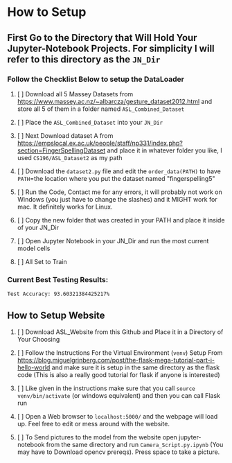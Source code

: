 # How to Setup
## First Go to the Directory that Will Hold Your Jupyter-Notebook Projects. For simplicity I will refer to this directory as the `JN_Dir`
### Follow the Checklist Below to setup the DataLoader

1. [ ] Download all 5 Massey Datasets from https://www.massey.ac.nz/~albarcza/gesture_dataset2012.html and store all 5 of them in a folder named `ASL_Combined_Dataset`

2. [ ] Place the `ASL_Combined_Dataset` into your `JN_Dir`

3. [ ] Next Download dataset A from https://empslocal.ex.ac.uk/people/staff/np331/index.php?section=FingerSpellingDataset and place it
        in whatever folder you like, I used `CS196/ASL_Dataset2` as my path

4. [ ] Download the `dataset2.py` file and edit the `order_data(PATH)`
        to have `PATH`=the location where you put the dataset named "fingerspelling5"

5. [ ] Run the Code, Contact me for any errors, it will probably not work on Windows (you just have to change the slashes)
        and it MIGHT work for mac. It definitely works for Linux.

6. [ ] Copy the new folder that was created in your PATH and place it inside of your JN_Dir

7. [ ] Open Jupyter Notebook in your JN_Dir and run the most current model cells

8. [ ] All Set to Train


### Current Best Testing Results:
    Test Accuracy: 93.60321384425217%
    
## How to Setup Website

1. [ ] Download ASL_Website from this Github and Place it in a Directory of Your Choosing

2. [ ] Follow the Instructions For the Virtual Environment (`venv`) Setup From https://blog.miguelgrinberg.com/post/the-flask-mega-tutorial-part-i-hello-world
        and make sure it is setup in the same directory as the flask code (This is also a really good tutorial for flask if anyone is interested)

3. [ ] Like given in the instructions make sure that you call `source venv/bin/activate` (or windows equivalent) and then you can call Flask run

4. [ ] Open a Web browser to `localhost:5000/` and the webpage will load up. Feel free to edit or mess around with the website.

5. [ ] To Send pictures to the model from the website open jupyter-notebook from the same directory and run `Camera_Script.py.ipynb`
        (You may have to Download opencv prereqs). Press space to take a picture.
